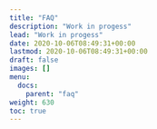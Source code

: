 ```yaml
---
title: "FAQ"
description: "Work in progess"
lead: "Work in progess"
date: 2020-10-06T08:49:31+00:00
lastmod: 2020-10-06T08:49:31+00:00
draft: false
images: []
menu:
  docs:
    parent: "faq"
weight: 630
toc: true
---
```


